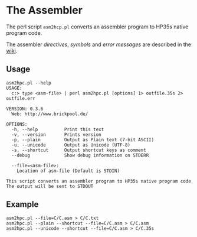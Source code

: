 # The Assembler

The perl script `asm2hcp.pl` converts an assembler program to HP35s native program code.

The assembler _directives_, _symbols_ and _error messages_ are described in the [wiki](http://github.com/brickpool/hp35s/wiki).

## Usage
```
asm2hpc.pl --help
USAGE:
  c:> type <asm-file> | perl asm2hpc.pl [options] 1> outfile.35s 2> outfile.err

VERSION: 0.3.6
  Web: http://www.brickpool.de/

OPTIONS:
  -h, --help          Print this text
  -v, --version       Prints version
  -p, --plain         Output as Plain text (7-bit ASCII)
  -u, --unicode       Output as Unicode (UTF-8)
  -s, --shortcut      Output shortcut keys as comment
  --debug             Show debug information on STDERR

  --file=<asm-file>:
    Location of asm-file (Default is STDIN)

This script converts an assembler program to HP35s native program code
The output will be sent to STDOUT
```

## Example
```
asm2hpc.pl --file=C/C.asm > C/C.txt
asm2hpc.pl --plain --shortcut --file=C/C.asm > C/C.asm
asm2hpc.pl --unicode --shortcut --file=C/C.asm > C/C.35s
```
